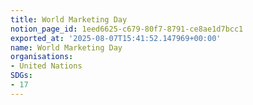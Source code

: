 ```yaml
---
title: World Marketing Day
notion_page_id: 1eed6625-c679-80f7-8791-ce8ae1d7bcc1
exported_at: '2025-08-07T15:41:52.147969+00:00'
name: World Marketing Day
organisations:
- United Nations
SDGs:
- 17
---
```


